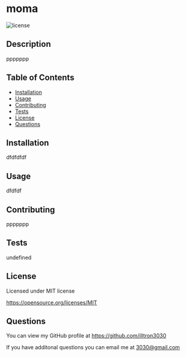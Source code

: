 # moma

  ![license](https://img.shields.io/static/v1?label=license&message=MIT&color=brightgreen)

  ## Description
 ppppppp
 
 ## Table of Contents
 
 * [Installation](#installation)
 * [Usage](#usage)
 * [Contributing](#Contributing)
 * [Tests](#Tests)
 * [License](#License)
 * [Questions](#Questions)
 
 ## Installation
 dfdfdfdf
 
 ## Usage
 dfdfdf
 
 ## Contributing
 ppppppp
 
 ## Tests
 undefined
 
 ## License
Licensed under MIT license

https://opensource.org/licenses/MIT
 
 ## Questions
 You can view my GitHub profile at https://github.com/illtron3030
 
 If you have additonal questions you can email me at 3030@gmail.com 
